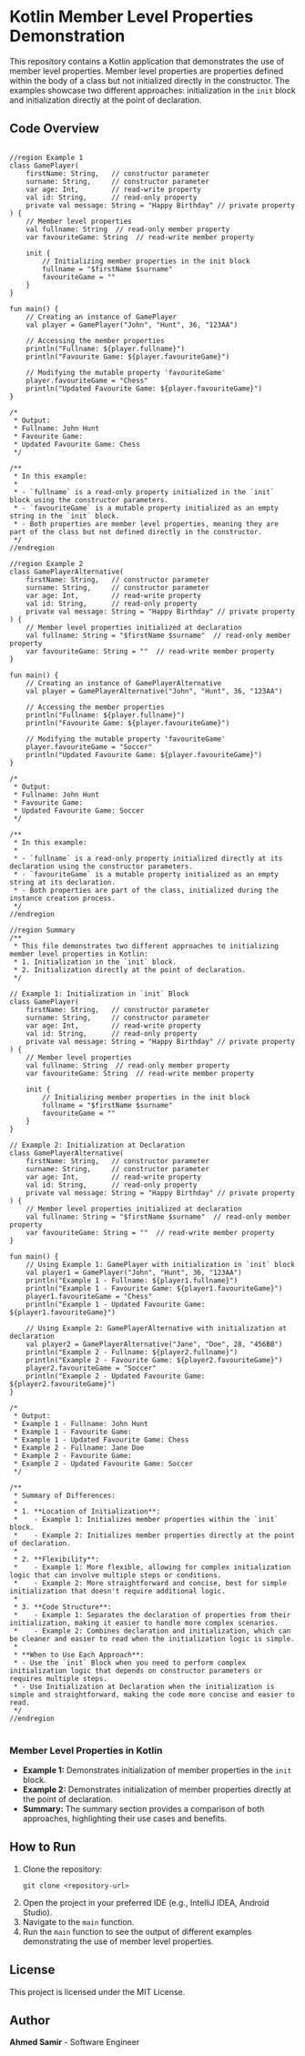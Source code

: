 <body>

<h1>Kotlin Member Level Properties Demonstration</h1>

<p>This repository contains a Kotlin application that demonstrates the use of member level properties. Member level properties are properties defined within the body of a class but not initialized directly in the constructor. The examples showcase two different approaches: initialization in the <code>init</code> block and initialization directly at the point of declaration.</p>

<h2>Code Overview</h2>

<pre>
<code>
//region Example 1
class GamePlayer(
    firstName: String,   // constructor parameter
    surname: String,     // constructor parameter
    var age: Int,        // read-write property
    val id: String,      // read-only property
    private val message: String = "Happy Birthday" // private property
) {
    // Member level properties
    val fullname: String  // read-only member property
    var favouriteGame: String  // read-write member property

    init {
        // Initializing member properties in the init block
        fullname = "$firstName $surname"
        favouriteGame = ""
    }
}

fun main() {
    // Creating an instance of GamePlayer
    val player = GamePlayer("John", "Hunt", 36, "123AA")

    // Accessing the member properties
    println("Fullname: ${player.fullname}")
    println("Favourite Game: ${player.favouriteGame}")

    // Modifying the mutable property 'favouriteGame'
    player.favouriteGame = "Chess"
    println("Updated Favourite Game: ${player.favouriteGame}")
}

/*
 * Output:
 * Fullname: John Hunt
 * Favourite Game:
 * Updated Favourite Game: Chess
 */

/**
 * In this example:
 *
 * - `fullname` is a read-only property initialized in the `init` block using the constructor parameters.
 * - `favouriteGame` is a mutable property initialized as an empty string in the `init` block.
 * - Both properties are member level properties, meaning they are part of the class but not defined directly in the constructor.
 */
//endregion

//region Example 2
class GamePlayerAlternative(
    firstName: String,   // constructor parameter
    surname: String,     // constructor parameter
    var age: Int,        // read-write property
    val id: String,      // read-only property
    private val message: String = "Happy Birthday" // private property
) {
    // Member level properties initialized at declaration
    val fullname: String = "$firstName $surname"  // read-only member property
    var favouriteGame: String = ""  // read-write member property
}

fun main() {
    // Creating an instance of GamePlayerAlternative
    val player = GamePlayerAlternative("John", "Hunt", 36, "123AA")

    // Accessing the member properties
    println("Fullname: ${player.fullname}")
    println("Favourite Game: ${player.favouriteGame}")

    // Modifying the mutable property 'favouriteGame'
    player.favouriteGame = "Soccer"
    println("Updated Favourite Game: ${player.favouriteGame}")
}

/*
 * Output:
 * Fullname: John Hunt
 * Favourite Game:
 * Updated Favourite Game: Soccer
 */

/**
 * In this example:
 *
 * - `fullname` is a read-only property initialized directly at its declaration using the constructor parameters.
 * - `favouriteGame` is a mutable property initialized as an empty string at its declaration.
 * - Both properties are part of the class, initialized during the instance creation process.
 */
//endregion

//region Summary
/**
 * This file demonstrates two different approaches to initializing member level properties in Kotlin:
 * 1. Initialization in the `init` block.
 * 2. Initialization directly at the point of declaration.
 */

// Example 1: Initialization in `init` Block
class GamePlayer(
    firstName: String,   // constructor parameter
    surname: String,     // constructor parameter
    var age: Int,        // read-write property
    val id: String,      // read-only property
    private val message: String = "Happy Birthday" // private property
) {
    // Member level properties
    val fullname: String  // read-only member property
    var favouriteGame: String  // read-write member property

    init {
        // Initializing member properties in the init block
        fullname = "$firstName $surname"
        favouriteGame = ""
    }
}

// Example 2: Initialization at Declaration
class GamePlayerAlternative(
    firstName: String,   // constructor parameter
    surname: String,     // constructor parameter
    var age: Int,        // read-write property
    val id: String,      // read-only property
    private val message: String = "Happy Birthday" // private property
) {
    // Member level properties initialized at declaration
    val fullname: String = "$firstName $surname"  // read-only member property
    var favouriteGame: String = ""  // read-write member property
}

fun main() {
    // Using Example 1: GamePlayer with initialization in `init` block
    val player1 = GamePlayer("John", "Hunt", 36, "123AA")
    println("Example 1 - Fullname: ${player1.fullname}")
    println("Example 1 - Favourite Game: ${player1.favouriteGame}")
    player1.favouriteGame = "Chess"
    println("Example 1 - Updated Favourite Game: ${player1.favouriteGame}")

    // Using Example 2: GamePlayerAlternative with initialization at declaration
    val player2 = GamePlayerAlternative("Jane", "Doe", 28, "456BB")
    println("Example 2 - Fullname: ${player2.fullname}")
    println("Example 2 - Favourite Game: ${player2.favouriteGame}")
    player2.favouriteGame = "Soccer"
    println("Example 2 - Updated Favourite Game: ${player2.favouriteGame}")
}

/*
 * Output:
 * Example 1 - Fullname: John Hunt
 * Example 1 - Favourite Game:
 * Example 1 - Updated Favourite Game: Chess
 * Example 2 - Fullname: Jane Doe
 * Example 2 - Favourite Game:
 * Example 2 - Updated Favourite Game: Soccer
 */

/**
 * Summary of Differences:
 *
 * 1. **Location of Initialization**:
 *    - Example 1: Initializes member properties within the `init` block.
 *    - Example 2: Initializes member properties directly at the point of declaration.
 *
 * 2. **Flexibility**:
 *    - Example 1: More flexible, allowing for complex initialization logic that can involve multiple steps or conditions.
 *    - Example 2: More straightforward and concise, best for simple initialization that doesn't require additional logic.
 *
 * 3. **Code Structure**:
 *    - Example 1: Separates the declaration of properties from their initialization, making it easier to handle more complex scenarios.
 *    - Example 2: Combines declaration and initialization, which can be cleaner and easier to read when the initialization logic is simple.
 *
 * **When to Use Each Approach**:
 * - Use the `init` Block when you need to perform complex initialization logic that depends on constructor parameters or requires multiple steps.
 * - Use Initialization at Declaration when the initialization is simple and straightforward, making the code more concise and easier to read.
 */
//endregion
</code>
</pre>

<h3>Member Level Properties in Kotlin</h3>

<ul>
    <li><strong>Example 1:</strong> Demonstrates initialization of member properties in the <code>init</code> block.</li>
    <li><strong>Example 2:</strong> Demonstrates initialization of member properties directly at the point of declaration.</li>
    <li><strong>Summary:</strong> The summary section provides a comparison of both approaches, highlighting their use cases and benefits.</li>
</ul>

<h2>How to Run</h2>

<ol>
    <li>Clone the repository:
        <pre><code>git clone &lt;repository-url&gt;</code></pre>
    </li>
    <li>Open the project in your preferred IDE (e.g., IntelliJ IDEA, Android Studio).</li>
    <li>Navigate to the <code>main</code> function.</li>
    <li>Run the <code>main</code> function to see the output of different examples demonstrating the use of member level properties.</li>
</ol>

<h2>License</h2>

<p>This project is licensed under the MIT License.</p>

<h2>Author</h2>

<p><strong>Ahmed Samir</strong> - Software Engineer</p>

</body>
</html>
